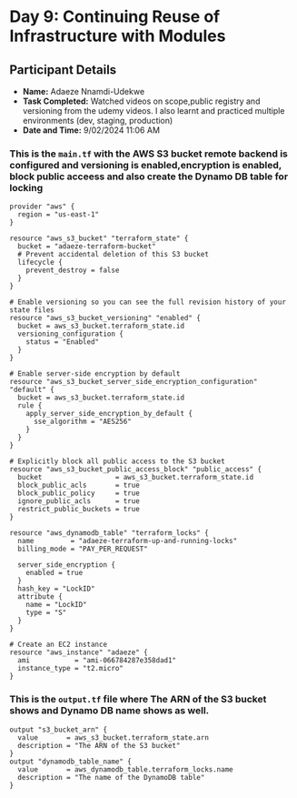 # Day 9: Continuing Reuse of Infrastructure with Modules

## Participant Details
- **Name:** Adaeze Nnamdi-Udekwe
- **Task Completed:**  Watched videos on scope,public registry and versioning from the udemy videos. I also learnt and practiced multiple environments (dev, staging, production)
- **Date and Time:** 9/02/2024 11:06 AM

### This is the `main.tf` with the AWS S3 bucket remote backend is configured and versioning is enabled,encryption is enabled, block public acceess and also create the Dynamo DB table for locking  
```hcl
provider "aws" {
  region = "us-east-1"
}

resource "aws_s3_bucket" "terraform_state" {
  bucket = "adaeze-terraform-bucket"
  # Prevent accidental deletion of this S3 bucket
  lifecycle {
    prevent_destroy = false 
  }
}

# Enable versioning so you can see the full revision history of your state files
resource "aws_s3_bucket_versioning" "enabled" {
  bucket = aws_s3_bucket.terraform_state.id
  versioning_configuration {
    status = "Enabled"
  }
}

# Enable server-side encryption by default
resource "aws_s3_bucket_server_side_encryption_configuration" "default" {
  bucket = aws_s3_bucket.terraform_state.id
  rule {
    apply_server_side_encryption_by_default {
      sse_algorithm = "AES256"
    }
  }
}

# Explicitly block all public access to the S3 bucket
resource "aws_s3_bucket_public_access_block" "public_access" {
  bucket                  = aws_s3_bucket.terraform_state.id
  block_public_acls       = true
  block_public_policy     = true
  ignore_public_acls      = true
  restrict_public_buckets = true
}

resource "aws_dynamodb_table" "terraform_locks" {
  name         = "adaeze-terraform-up-and-running-locks"
  billing_mode = "PAY_PER_REQUEST"

  server_side_encryption {
    enabled = true
  }
  hash_key = "LockID"
  attribute {
    name = "LockID"
    type = "S"
  }
}

# Create an EC2 instance
resource "aws_instance" "adaeze" {
  ami           = "ami-066784287e358dad1"
  instance_type = "t2.micro"
}

```
### This is the `output.tf` file where The ARN of the S3 bucket shows and Dynamo DB name shows as well.

```hcl
output "s3_bucket_arn" {
  value       = aws_s3_bucket.terraform_state.arn
  description = "The ARN of the S3 bucket"
}
output "dynamodb_table_name" {
  value       = aws_dynamodb_table.terraform_locks.name
  description = "The name of the DynamoDB table"
}
```
